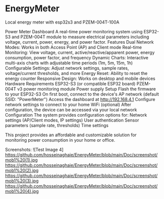 # EnergyMeter
Local energy meter with esp32s3 and PZEM-004T-100A

Power Meter Dashboard
A real-time power monitoring system using ESP32-S3 and PZEM-004T module to measure electrical parameters including voltage, current, power, energy, and power factor.
Features
Dual Network Modes: Works in both Access Point (AP) and Client mode
Real-time Monitoring: View voltage, current, active/reactive/apparent power, energy consumption, power factor, and frequency
Dynamic Charts: Interactive multi-axis charts with adjustable time periods (1m, 5m, 15m, 1h)
Configurable Settings: Adjust network settings, sample rates, voltage/current thresholds, and more
Energy Reset: Ability to reset the energy counter
Responsive Design: Works on desktop and mobile devices
Hardware Requirements
ESP32-S3 (or compatible ESP32 board)
PZEM-004T v3 power monitoring module
Power supply
Setup
Flash the firmware to your ESP32-S3
On first boot, connect to the device's AP network (default SSID: "PowerMeter")
Access the dashboard at http://192.168.4.1
Configure network settings to connect to your home WiFi (optional)
After configuration, the device can be accessed via your local network
Configuration
The system provides configuration options for:
Network settings (AP/Client modes, IP settings)
User authentication
Sensor parameters (sample rate, thresholds)
Time settings

This project provides an affordable and customizable solution for monitoring power consumption in your home or office.

Screenshots:
![Test Image 4] https://github.com/hosseinaghaie/EnergyMeter/blob/main/Doc/screenshot/mob1%20(1).jpg
https://github.com/hosseinaghaie/EnergyMeter/blob/main/Doc/screenshot/mob1%20(2).jpg
https://github.com/hosseinaghaie/EnergyMeter/blob/main/Doc/screenshot/mob1%20(3).jpg
https://github.com/hosseinaghaie/EnergyMeter/blob/main/Doc/screenshot/mob1%20(4).jpg
